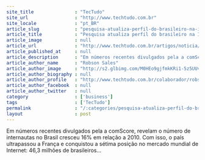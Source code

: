 ```yaml
---
site_title               : "TecTudo"
site_url                 : "http://www.techtudo.com.br"
site_locale              : "pt_BR"
article_slug             : "pesquisa-atualiza-perfil-do-brasileiro-na-internet"
article_title            : "Pesquisa atualiza perfil do brasileiro na Internet"
article_image            : null
article_url              : "http://www.techtudo.com.br/artigos/noticia/2012/03/pesquisa-atualiza-perfil-do-brasileiro-na-internet.html"
article_published_at     : null
article_description      : "Em números recentes divulgados pela a comScore, revelam o número de internautas no Brasil cresceu 16% em relação a 2010. Com isso, o país ultrapassou a França e conquistou a sétima posição no mercado mundial de Internet: 46,3 milhões de brasileiros..."
article_author_name      : "Robson Sales"
article_author_image     : "http://s2.glbimg.com/M0HEo9gjfmkKRi1-5z5UUvgEm2Q=/30x30/s2.glbimg.com/5axzd6gS81GvQ-1UzzyazRGyafY=/0x0:140x140/75x75/s.glbimg.com/po/tt2/f/original/2013/01/22/robson-sales.jpg"
article_author_biography : null
article_author_profile   : "http://www.techtudo.com.br/colaborador/robson-sales.html"
article_author_facebook  : null
article_author_twitter   : null
category                 : ['business']
tags                     : ['TecTudo']
permalink                : "/:categories/pesquisa-atualiza-perfil-do-brasileiro-na-internet/"
layout                   : post
---
```


Em números recentes divulgados pela a comScore, revelam o número de internautas no Brasil cresceu 16% em relação a 2010. Com isso, o país ultrapassou a França e conquistou a sétima posição no mercado mundial de Internet: 46,3 milhões de brasileiros...
